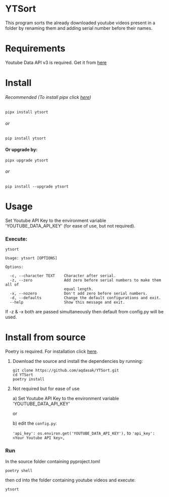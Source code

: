 # YTSort

This program sorts the already downloaded youtube videos present in a folder by renaming them and adding serial number before their names.

# Requirements

Youtube Data API v3 is required. Get it from [here](https://console.cloud.google.com/apis/library/youtube.googleapis.com?supportedpurview=project)

# Install
###### Recommended (To install pipx click [here](https://github.com/pypa/pipx#install-pipx))
```
pipx install ytsort
```

###### or
```
pip install ytsort
```

#### Or upgrade by:
```
pipx upgrade ytsort
```
###### or
```
pip install --upgrade ytsort
```
# Usage

Set Youtube API Key to the environment variable 'YOUTUBE_DATA_API_KEY' (for ease of use, but not required).

### Execute:
```
ytsort
```

```
Usage: ytsort [OPTIONS]

Options:

  -c, --character TEXT    Character after serial.
  -z, --zero              Add zero before serial numbers to make them all of
                          equal length.
  -x, --nozero            Don't add zero before serial numbers.
  -d, --defaults          Change the default configurations and exit.
  --help                  Show this message and exit.
```

If -z & -x both are passed simultaneously then default from config.py will be used.


# Install from source
Poetry is required. For installation click [here](https://python-poetry.org/docs/#installation).

1. Download the source and install the dependencies by running:
  
   ``` 
   git clone https://github.com/aqdasak/YTSort.git
   cd YTSort
   poetry install
   ```

2. Not required but for ease of use
 
   a) Set Youtube API Key to the environment variable 'YOUTUBE_DATA_API_KEY'

   or
 
   b) edit the `config.py`:

      `'api_key': os.environ.get('YOUTUBE_DATA_API_KEY'),` to `'api_key': <Your Youtube API key>,`

### Run
In the source folder containing pyproject.toml
```
poetry shell
```

then cd into the folder containing youtube videos and execute:
```
ytsort
```
